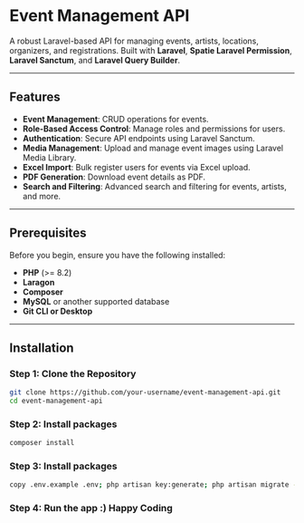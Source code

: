 # Event Management API

A robust Laravel-based API for managing events, artists, locations, organizers, and registrations. Built with **Laravel**, **Spatie Laravel Permission**, **Laravel Sanctum**, and **Laravel Query Builder**.

---

## Features

- **Event Management**: CRUD operations for events.
- **Role-Based Access Control**: Manage roles and permissions for users.
- **Authentication**: Secure API endpoints using Laravel Sanctum.
- **Media Management**: Upload and manage event images using Laravel Media Library.
- **Excel Import**: Bulk register users for events via Excel upload.
- **PDF Generation**: Download event details as PDF.
- **Search and Filtering**: Advanced search and filtering for events, artists, and more.

---

## Prerequisites

Before you begin, ensure you have the following installed:

- **PHP** (>= 8.2)
- **Laragon**
- **Composer**
- **MySQL** or another supported database
- **Git CLI or Desktop**

---

## Installation

### Step 1: Clone the Repository
```bash
git clone https://github.com/your-username/event-management-api.git
cd event-management-api
```
### Step 2: Install packages

```bash
composer install
```
### Step 3: Install packages

```bash
copy .env.example .env; php artisan key:generate; php artisan migrate --seed
```
### Step 4: Run the app :) Happy Coding

